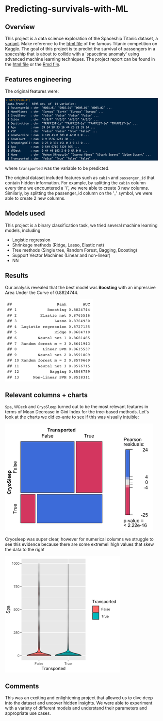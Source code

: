 # Predicting-survivals-with-ML

## Overview
This project is a data science exploration of the Spaceship Titanic dataset, a [variant](https://www.kaggle.com/c/spaceship-titanic). Make reference to the [html file](https://github.com/manuelrech/predicting-survivals-with-ML/blob/main/spaceship_titanic_ML.html) of the famous Titanic competition on Kaggle. The goal of this project is to predict the survival of passengers in a spaceship that is about to collide with a 'spacetime anomaly' using advanced machine learning techniques. The project report can be found in the [html file](https://github.com/manuelrech/predicting-survivals-with-ML/blob/main/spaceship_titanic_ML.html) or the [Rmd file](https://github.com/manuelrech/predicting-survivals-with-ML/blob/main/spaceship_titanic_ML.Rmd).

## Features engineering
The original features were:

![alt text](https://github.com/manuelrech/predicting-survivals-with-ML/blob/main/images/str_train_df.png)

where `transported` was the variable to be predicted.

The original dataset included features such as `cabin` and `passenger_id` that contain hidden information. For example, by splitting the `cabin` column every time we encountered a '/', we were able to create 3 new columns. Similarly, by splitting the passenger_id column on the '_' symbol, we were able to create 2 new columns.

## Models used
This project is a binary classification task, we tried several machine learning models, including
- Logistic regression
- Shrinkage methods (Ridge, Lasso, Elastic net)
- Tree methods (Single tree, Random Forest, Bagging, Boosting)
- Support Vector Machines (Linear and non-linear)
- NN

## Results
Our analysis revealed that the best model was **Boosting** with an impressive Area Under the Curve of 0.8824744.

![alt text](https://github.com/manuelrech/predicting-survivals-with-ML/blob/main/images/results_analysis.png)

## Relevant columns + charts
`Spa`, `VRDeck` and `CryoSleep` turned out to be the most relevant features in terms of Mean Decrease in Gini Index for the tree-based methods. Let's look at the charts we did ex-ante to see if this was visually intuible:

![alt text](https://github.com/manuelrech/predicting-survivals-with-ML/blob/main/images/chart_cryosleep_transported.png)

Cryosleep was super clear, however for numerical columns we struggle to see this evidence because there are some extremeli high values that skew the data to the right

![alt text](https://github.com/manuelrech/predicting-survivals-with-ML/blob/main/images/spa_transported.png)

## Comments
This was an exciting and enlightening project that allowed us to dive deep into the dataset and uncover hidden insights. We were able to experiment with a variety of different models and understand their parameters and appropriate use cases.
 



